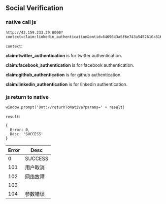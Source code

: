 ## Social Verification



### native call js



```
http://42.159.233.39:8000?context=claim:linkedin_authentication&ontid=6469643a6f6e743a5452616a31684377615135336264525450635a78596950415a364d61376a6351564b&encryptedPrivateKey=6PYRC4fgNSq7uVC7dUCLbb9GpjnTcFwLqDMQ2zAAX7NNqH47tfirgsNEQw&deviceCode=
```



`context`:

**claim:twitter_authentication** is for twitter authentication.

**claim:facebook_authentication** is for facebook authentication.

**claim:github_authentication** is for github authentication.

**claim:linkedin_authentication** is for linkedin authentication.





### js return to native



```
window.prompt('Ont://returnToNative?params=' + result)
```



`result`:

```
{
  Error: 0,
  Desc: 'SUCCESS'
}
```



| Error | Desc     |
| ----- | -------- |
| 0     | SUCCESS  |
| 101   | 用户取消 |
| 102   | 网络故障 |
| 103   |          |
| 104   | 参数错误 |



# 